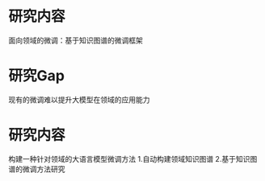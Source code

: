 # 研究内容

面向领域的微调：基于知识图谱的微调框架

# 研究Gap

现有的微调难以提升大模型在领域的应用能力

# 研究内容

构建一种针对领域的大语言模型微调方法
1.自动构建领域知识图谱
2.基于知识图谱的微调方法研究
